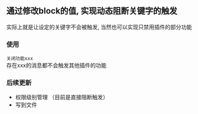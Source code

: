 ## 通过修改block的值, 实现动态阻断关键字的触发
实际上就是让设定的关键字不会被触发, 当然也可以实现只禁用插件的部分功能

### 使用
`关闭功能xxx`  
存在xxx的消息都不会触发其他插件的功能

### 后续更新
- 权限级别管理 （目前是直接阻断触发）
- 写到文件